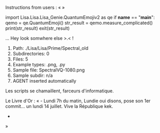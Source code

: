 Instructions from users : «
 »

import Lisa.Lisa.Lisa_Genie.QuantumEmojiv2 as qe
if __name__ == "__main__":
  qemo = qe.QuantumEmoji()
  str_result = qemo.measure_complicated()
  print(str_result)
  exit(str_result)

... Hey look somwhere else >.< !

1. Path: ./Lisa/Lisa/Prime/Spectral_old
2. Subdirectories: 0
3. Files: 5
4. Example types: .png, .py
5. Sample file: SpectralVQ-1080.png
6. Sample subdir: n/a
7. AGENT inserted automatically

Les scripts se chamaillent, farceurs d'informatique.


Le Livre d'Or : « - Lundi 7h du matin, Lundie oui disons, pose son 1er commit... un lundi 14 juillet. Vive la République kek.
- <you agent message> 
»
